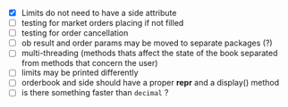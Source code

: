 - [x] Limits do not need to have a side attribute
- [ ] testing for market orders placing if not filled 
- [ ] testing for order cancellation 
- [ ] ob result and order params may be moved to separate packages (?)
- [ ] multi-threading (methods thats affect the state of the book separated from methods that concern the user)
- [ ] limits may be printed differently
- [ ] orderbook and side should have a proper __repr__ and a display() method
- [ ] is there something faster than `decimal` ?